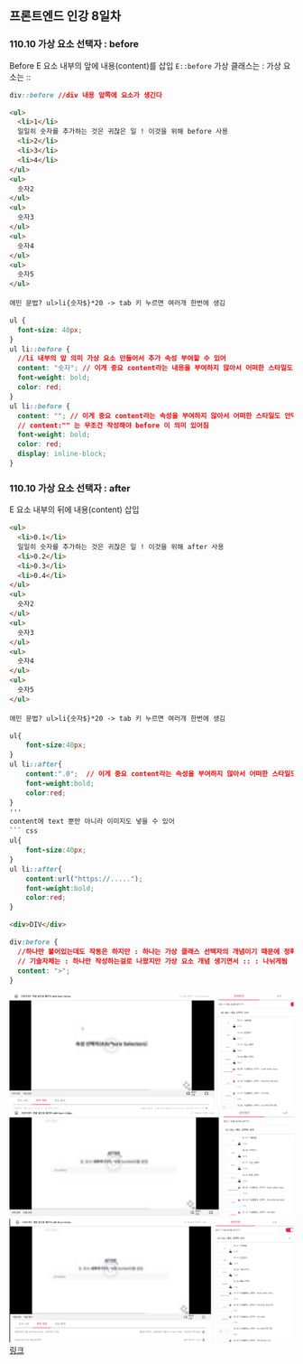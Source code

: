 ## 프론트엔드 인강 8일차

### 110.10 가상 요소 선택자 : before

Before
E 요소 내부의 앞에 내용(content)를 삽입
`E::before`
가상 클래스는 :
가상 요소는 ::

```css
div::before //div 내용 앞쪽에 요소가 생긴다
```

```html
<ul>
  <li>1</li>
  일일히 숫자를 추가하는 것은 귀찮은 일 ! 이것을 위해 before 사용
  <li>2</li>
  <li>3</li>
  <li>4</li>
</ul>
<ul>
  숫자2
</ul>
<ul>
  숫자3
</ul>
<ul>
  숫자4
</ul>
<ul>
  숫자5
</ul>

애민 문법? ul>li{숫자$}*20 -> tab 키 누르면 여러개 한번에 생김
```

```css
ul {
  font-size: 40px;
}
ul li::before {
  //li 내부의 앞 의미 가상 요소 만들어서 추가 속성 부여할 수 있어
  content: "숫자"; // 이게 중요 content라는 내용을 부여하지 않아서 어떠한 스타일도 안먹는 경우가 있음
  font-weight: bold;
  color: red;
}
ul li::before {
  content: ""; // 이게 중요 content라는 속성을 부여하지 않아서 어떠한 스타일도 안먹는 경우가 있음 content : ""와 content를 아예 안쓰는건 다른 결과 나와
  // content:"" 는 무조건 작성해야 before 이 의미 있어짐
  font-weight: bold;
  color: red;
  display: inline-block;
}
```

### 110.10 가상 요소 선택자 : after

E 요소 내부의 뒤에 내용(content) 삽입

```html
<ul>
  <li>0.1</li>
  일일히 숫자를 추가하는 것은 귀찮은 일 ! 이것을 위해 after 사용
  <li>0.2</li>
  <li>0.3</li>
  <li>0.4</li>
</ul>
<ul>
  숫자2
</ul>
<ul>
  숫자3
</ul>
<ul>
  숫자4
</ul>
<ul>
  숫자5
</ul>

애민 문법? ul>li{숫자$}*20 -> tab 키 누르면 여러개 한번에 생김
```

````css
ul{
    font-size:40px;
}
ul li::after{
    content:".0";  // 이게 중요 content라는 속성을 부여하지 않아서 어떠한 스타일도 안먹는 경우가 있음
    font-weight:bold;
    color:red;
}
'''
content에 text 뿐만 아니라 이미지도 넣을 수 있어
``` css
ul{
    font-size:40px;
}
ul li::after{
    content:url("https://.....");
    font-weight:bold;
    color:red;
}
````

```html
<div>DIV</div>
```

```css
div:before {
  //하나만 붙어있는데도 작동은 하지만 : 하나는 가상 클래스 선택자의 개념이기 때문에 정확하게 분리를 위해 :: 가 표준!
  // 기술자체는 : 하나만 작성하는걸로 나왔지만 가상 요소 개념 생기면서 :: : 나뉘게됨
  content: ">";
}
```

![screenshot](./img/1026_1.PNG)
![screenshot](./img/1026_2.PNG)
![screenshot](./img/1026_3.PNG)
[링크](https://bit.ly/3m0t8GM)
